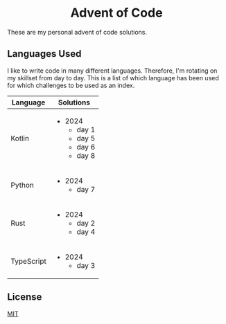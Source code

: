 <h1 align="center">
  <br>
  Advent of Code
  <br>
</h1>

These are my personal advent of code solutions.

## Languages Used

I like to write code in many different languages. Therefore, I'm rotating on my skillset from day to day. This is a list of which language has been used for which challenges to be used as an index.

| Language   | Solutions                                                 |
|------------|-----------------------------------------------------------|
| Kotlin     | <ul><li>2024<ul><li>day 1<li>day 5<li>day 6<li>day 8</ul> |
| Python     | <ul><li>2024<ul><li>day 7</ul>                            |
| Rust       | <ul><li>2024<ul><li>day 2<li>day 4</ul>                   |
| TypeScript | <ul><li>2024<ul><li>day 3</ul>                            |

## License

[MIT](./LICENSE)
